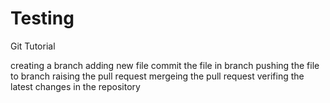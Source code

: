 # Testing
Git Tutorial


creating a branch
adding new file 
commit the file in branch
pushing the file to branch
raising the pull request 
mergeing the pull request 
verifing the latest changes in the repository
